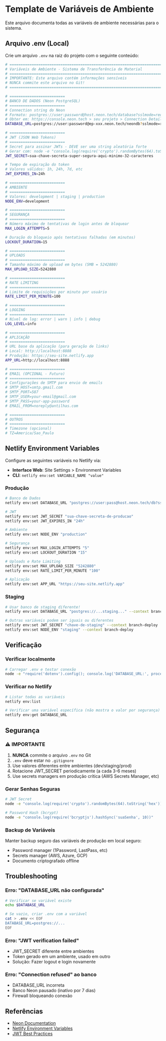 # Template de Variáveis de Ambiente

Este arquivo documenta todas as variáveis de ambiente necessárias para o sistema.

## Arquivo .env (Local)

Crie um arquivo `.env` na raiz do projeto com o seguinte conteúdo:

```bash
# ============================================================================
# Variáveis de Ambiente - Sistema de Transferência de Material
# ============================================================================
# IMPORTANTE: Este arquivo contém informações sensíveis
# NUNCA commite este arquivo no Git!
# ============================================================================

# =========================
# BANCO DE DADOS (Neon PostgreSQL)
# =========================
# Connection string do Neon
# Formato: postgres://user:password@host.neon.tech/database?sslmode=require
# Obter em: https://console.neon.tech > seu projeto > Connection Details
DATABASE_URL=postgres://user:password@ep-xxx.neon.tech/neondb?sslmode=require

# =========================
# JWT (JSON Web Tokens)
# =========================
# Secret para assinar JWTs - DEVE ser uma string aleatória forte
# Gerar com: node -e "console.log(require('crypto').randomBytes(64).toString('hex'))"
JWT_SECRET=sua-chave-secreta-super-segura-aqui-minimo-32-caracteres

# Tempo de expiração do token
# Valores válidos: 1h, 24h, 7d, etc
JWT_EXPIRES_IN=24h

# =========================
# AMBIENTE
# =========================
# Valores: development | staging | production
NODE_ENV=development

# =========================
# SEGURANÇA
# =========================
# Número máximo de tentativas de login antes de bloquear
MAX_LOGIN_ATTEMPTS=5

# Duração do bloqueio após tentativas falhadas (em minutos)
LOCKOUT_DURATION=15

# =========================
# UPLOADS
# =========================
# Tamanho máximo de upload em bytes (5MB = 5242880)
MAX_UPLOAD_SIZE=5242880

# =========================
# RATE LIMITING
# =========================
# Limite de requisições por minuto por usuário
RATE_LIMIT_PER_MINUTE=100

# =========================
# LOGGING
# =========================
# Nível de log: error | warn | info | debug
LOG_LEVEL=info

# =========================
# APLICAÇÃO
# =========================
# URL base da aplicação (para geração de links)
# Local: http://localhost:8888
# Produção: https://seu-site.netlify.app
APP_URL=http://localhost:8888

# =========================
# EMAIL (OPCIONAL - Futuro)
# =========================
# Configurações de SMTP para envio de emails
# SMTP_HOST=smtp.gmail.com
# SMTP_PORT=587
# SMTP_USER=your-email@gmail.com
# SMTP_PASS=your-app-password
# EMAIL_FROM=noreply@antilhas.com

# =========================
# OUTROS
# =========================
# Timezone (opcional)
# TZ=America/Sao_Paulo
```

## Netlify Environment Variables

Configure as seguintes variáveis no Netlify via:
- **Interface Web**: Site Settings > Environment Variables
- **CLI**: `netlify env:set VARIABLE_NAME "value"`

### Produção

```bash
# Banco de Dados
netlify env:set DATABASE_URL "postgres://user:pass@host.neon.tech/db?sslmode=require"

# JWT
netlify env:set JWT_SECRET "sua-chave-secreta-de-producao"
netlify env:set JWT_EXPIRES_IN "24h"

# Ambiente
netlify env:set NODE_ENV "production"

# Segurança
netlify env:set MAX_LOGIN_ATTEMPTS "5"
netlify env:set LOCKOUT_DURATION "15"

# Uploads e Rate Limiting
netlify env:set MAX_UPLOAD_SIZE "5242880"
netlify env:set RATE_LIMIT_PER_MINUTE "100"

# Aplicação
netlify env:set APP_URL "https://seu-site.netlify.app"
```

### Staging

```bash
# Usar banco de staging diferente!
netlify env:set DATABASE_URL "postgres://...staging..." --context branch-deploy

# Outras variáveis podem ser iguais ou diferentes
netlify env:set JWT_SECRET "chave-de-staging" --context branch-deploy
netlify env:set NODE_ENV "staging" --context branch-deploy
```

## Verificação

### Verificar localmente

```bash
# Carregar .env e testar conexão
node -e "require('dotenv').config(); console.log('DATABASE_URL:', process.env.DATABASE_URL ? 'Configurada' : 'NÃO configurada');"
```

### Verificar no Netlify

```bash
# Listar todas as variáveis
netlify env:list

# Verificar uma variável específica (não mostra o valor por segurança)
netlify env:get DATABASE_URL
```

## Segurança

### ⚠️ IMPORTANTE

1. **NUNCA** commite o arquivo `.env` no Git
2. `.env` deve estar no `.gitignore`
3. Use valores diferentes entre ambientes (dev/staging/prod)
4. Rotacione JWT_SECRET periodicamente (a cada 3-6 meses)
5. Use secrets managers em produção crítica (AWS Secrets Manager, etc)

### Gerar Senhas Seguras

```bash
# JWT Secret
node -e "console.log(require('crypto').randomBytes(64).toString('hex'))"

# Password Hash (bcrypt)
node -e "console.log(require('bcryptjs').hashSync('suaSenha', 10))"
```

### Backup de Variáveis

Manter backup seguro das variáveis de produção em local seguro:
- Password manager (1Password, LastPass, etc)
- Secrets manager (AWS, Azure, GCP)
- Documento criptografado offline

## Troubleshooting

### Erro: "DATABASE_URL não configurada"

```bash
# Verificar se variável existe
echo $DATABASE_URL

# Se vazio, criar .env com a variável
cat > .env << EOF
DATABASE_URL=postgres://...
EOF
```

### Erro: "JWT verification failed"

- JWT_SECRET diferente entre ambientes
- Token gerado em um ambiente, usado em outro
- Solução: Fazer logout e login novamente

### Erro: "Connection refused" ao banco

- DATABASE_URL incorreta
- Banco Neon pausado (inativo por 7 dias)
- Firewall bloqueando conexão

## Referências

- [Neon Documentation](https://neon.tech/docs)
- [Netlify Environment Variables](https://docs.netlify.com/environment-variables/overview/)
- [JWT Best Practices](https://tools.ietf.org/html/rfc8725)

